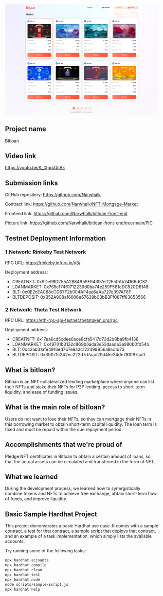 ![](./PIC/BitLoan.png)
## Project name 

Bitloan


## Video link

https://youtu.be/K_lXgrcOcBk

## Submission links

GitHub repository: https://github.com/Narwhalk  

Contract link: https://github.com/Narwhalk/NFT-Mortgage-Market  

Frontend link: https://github.com/Narwhalk/bitloan-front-end  

Picture link:  https://github.com/Narwhalk/bitloan-front-end/tree/main/PIC  

## Testnet Deployment Information

### 1.Network: Rinkeby Test Network

RPC URL: https://rinkeby.infura.io/v3/  

Deployment address:  

- CREATNFT:    0x9De99D255A2B84959F94397eD2F50Ab24166dC82
- LOANMARKET:  0x765c17461712236d0ba74e259F561cDC520D8148
- BLT:         0x0E2cEA088cCD67F2b904AF4ae6aAa727e397AF8F
- BLTDEPOSIT:  0xB52A908a16006e67629b03bB3Ff087ff83853566

### 2.Network: Theta Test Network

RPC URL: https://eth-rpc-api-testnet.thetatoken.org/rpc  

Deployment address:  

- CREATNFT:   0x17ea6cd5cdee0ace8cfa5417d73d2b8ba9fb4138
- LOANMARKET: 0x49701b3132d869b6ada3e53daada3a980b0fd54b
- BLT:        0x43ab31afe4916ed7b7e9a2c122499956a9ac1d73
- BLTDEPOSIT: 0x30071c242ec222d7d7aac29d45e24de761097ca0

## What is bitloan?

Bitloan is an NFT collateralized lending marketplace where anyone can list their NFTs and stake their NFTs for P2P lending, access to short-term liquidity, and ease of funding issues.

## What is the main role of bitloan?

Users do not want to lose their NFTs, so they can mortgage their NFTs in this borrowing market to obtain short-term capital liquidity. The loan term is fixed and must be repaid within the due repayment period.

## Accomplishments that we're proud of

Pledge NFT certificates in Bitloan to obtain a certain amount of loans, so that the actual assets can be circulated and transferred in the form of NFT.

## What we learned

During the development process, we learned how to synergistically combine tokens and NFTs to achieve free exchange, obtain short-term flow of funds, and improve liquidity.



## Basic Sample Hardhat Project

This project demonstrates a basic Hardhat use case. It comes with a sample contract, a test for that contract, a sample script that deploys that contract, and an example of a task implementation, which simply lists the available accounts.

Try running some of the following tasks:

```shell
npx hardhat accounts
npx hardhat compile
npx hardhat clean
npx hardhat test
npx hardhat node
node scripts/sample-script.js
npx hardhat help
```
